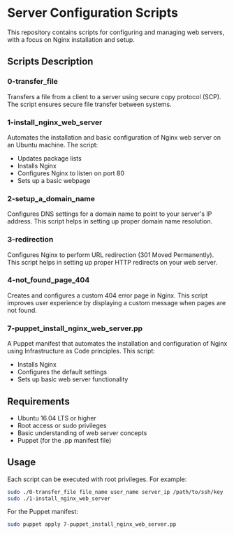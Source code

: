 # Server Configuration Scripts

This repository contains scripts for configuring and managing web servers, with a focus on Nginx installation and setup.

## Scripts Description

### 0-transfer_file

Transfers a file from a client to a server using secure copy protocol (SCP). The script ensures secure file transfer between systems.

### 1-install_nginx_web_server

Automates the installation and basic configuration of Nginx web server on an Ubuntu machine. The script:

- Updates package lists
- Installs Nginx
- Configures Nginx to listen on port 80
- Sets up a basic webpage

### 2-setup_a_domain_name

Configures DNS settings for a domain name to point to your server's IP address. This script helps in setting up proper domain name resolution.

### 3-redirection

Configures Nginx to perform URL redirection (301 Moved Permanently). This script helps in setting up proper HTTP redirects on your web server.

### 4-not_found_page_404

Creates and configures a custom 404 error page in Nginx. This script improves user experience by displaying a custom message when pages are not found.

### 7-puppet_install_nginx_web_server.pp

A Puppet manifest that automates the installation and configuration of Nginx using Infrastructure as Code principles. This script:

- Installs Nginx
- Configures the default settings
- Sets up basic web server functionality

## Requirements

- Ubuntu 16.04 LTS or higher
- Root access or sudo privileges
- Basic understanding of web server concepts
- Puppet (for the .pp manifest file)

## Usage

Each script can be executed with root privileges. For example:

```bash
sudo ./0-transfer_file file_name user_name server_ip /path/to/ssh/key
sudo ./1-install_nginx_web_server
```

For the Puppet manifest:

```bash
sudo puppet apply 7-puppet_install_nginx_web_server.pp
```
